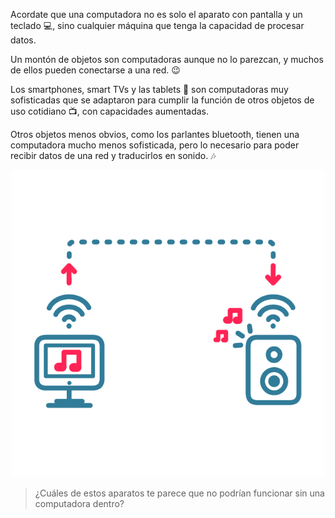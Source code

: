 Acordate que una computadora no es solo el aparato con pantalla y un teclado :computer:, sino cualquier máquina que tenga la capacidad de procesar datos. 

Un montón de objetos son computadoras aunque no lo parezcan, y muchos de ellos pueden conectarse a una red. :wink:

Los smartphones, smart TVs y las tablets :iphone: son computadoras muy sofisticadas que se adaptaron para cumplir la función de otros objetos de uso cotidiano :tv:, con capacidades aumentadas. 

Otros objetos menos obvios, como los parlantes bluetooth, tienen una computadora mucho menos sofisticada, pero lo necesario para poder recibir datos de una red y traducirlos en sonido. :notes:

<center>
<img src="https://raw.githubusercontent.com/MumukiProject/mumuki-guia-text-redes-e-internet/master/images/ej3-01_1524148241286.png" alt="ej3-01_1524148241286.png" width="500px" height="auto"></center>

> ¿Cuáles de estos aparatos te parece que no podrían funcionar sin una computadora dentro?
